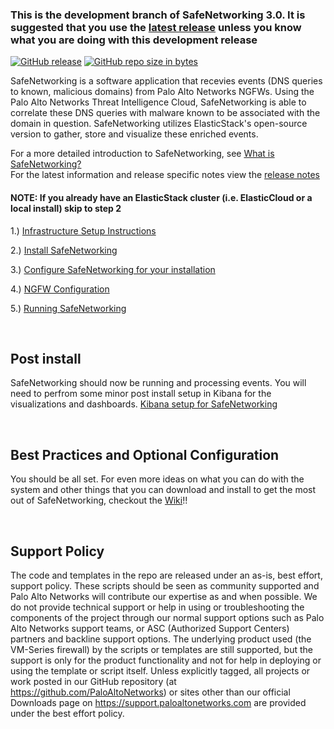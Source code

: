 ### This is the development branch of SafeNetworking 3.0.  It is suggested that you use the [latest release](https://github.com/PaloAltoNetworks/safe-networking/releases) unless you know what you are doing with this development release
[![GitHub release](https://img.shields.io/github/release/PaloAltoNetworks/safe-networking.svg?style=for-the-badge)](https://github.com/PaloAltoNetworks/safe-networking/releases)
[![GitHub repo size in bytes](https://img.shields.io/github/repo-size/badges/shields.svg?style=for-the-badge)](https://github.com/PaloAltoNetworks/safe-networking)

SafeNetworking is a software application that recevies events (DNS queries to known, malicious domains) from Palo Alto Networks NGFWs.  Using the Palo Alto Networks Threat Intelligence Cloud, SafeNetworking is able to correlate these DNS queries with malware known to be associated with the domain in question.  SafeNetworking utilizes ElasticStack's open-source version to gather, store and visualize these enriched events.

For a more detailed introduction to SafeNetworking, see [What is SafeNetworking?](https://github.com/PaloAltoNetworks/safe-networking/wiki/What-is-SafeNetworking%3F)<br/>
For the latest information and release specific notes view the [release notes](docs/release-notes.md)

#### NOTE: If you already have an ElasticStack cluster (i.e. ElasticCloud or a local install) skip to step 2
1.) [Infrastructure Setup Instructions](https://github.com/PaloAltoNetworks/safe-networking/wiki/Infrastructure-Setup)

2.) [Install SafeNetworking](https://github.com/PaloAltoNetworks/safe-networking/wiki/Installing-the-SafeNetworking-Software)

3.) [Configure SafeNetworking for your installation](https://github.com/PaloAltoNetworks/safe-networking/wiki/Configuring-SafeNetworking)

4.) [NGFW Configuration](https://github.com/PaloAltoNetworks/safe-networking/wiki/Home#config-ngfw)

5.) [Running SafeNetworking](https://github.com/PaloAltoNetworks/safe-networking/wiki/Running-SafeNetworking)

<br/>

## Post install
SafeNetworking should now be running and processing events.  You will need to perfrom some minor post install setup in Kibana for the visualizations and dashboards.
[Kibana setup for SafeNetworking](https://github.com/PaloAltoNetworks/safe-networking/wiki/Kibana-post-install-setup)

<br/>

## Best Practices and Optional Configuration
You should be all set.  For even more ideas on what you can do with the system and other things that you can download and install to get the most out of SafeNetworking, checkout the [Wiki](https://github.com/PaloAltoNetworks/safe-networking/wiki)!!

<br/>

## Support Policy
The code and templates in the repo are released under an as-is, best effort, support policy. These scripts should be seen as community supported and Palo Alto Networks will contribute our expertise as and when possible. We do not provide technical support or help in using or troubleshooting the components of the project through our normal support options such as Palo Alto Networks support teams, or ASC (Authorized Support Centers) partners and backline support options. The underlying product used (the VM-Series firewall) by the scripts or templates are still supported, but the support is only for the product functionality and not for help in deploying or using the template or script itself. Unless explicitly tagged, all projects or work posted in our GitHub repository (at https://github.com/PaloAltoNetworks) or sites other than our official Downloads page on https://support.paloaltonetworks.com are provided under the best effort policy.
